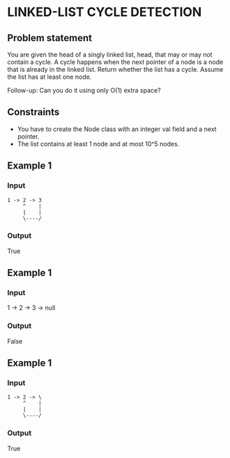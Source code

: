 # LINKED-LIST CYCLE DETECTION

## Problem statement

You are given the head of a singly linked list, head, that may or may not contain a cycle. A cycle happens when the next
pointer of a node is a node that is already in the linked list. Return whether the list has a cycle. Assume the list has
at least one node.

Follow-up: Can you do it using only O(1) extra space?

## Constraints

- You have to create the Node class with an integer val field and a next pointer.
- The list contains at least 1 node and at most 10^5 nodes.

## Example 1

### Input

```
1 -> 2 -> 3
     ^    |
     |    |
     \----/
```

### Output

True

## Example 1

### Input

1 -> 2 -> 3 -> null

### Output

False

## Example 1

### Input

```
1 -> 2 -> \
     ^    |
     |    |
     \----/
```

### Output

True